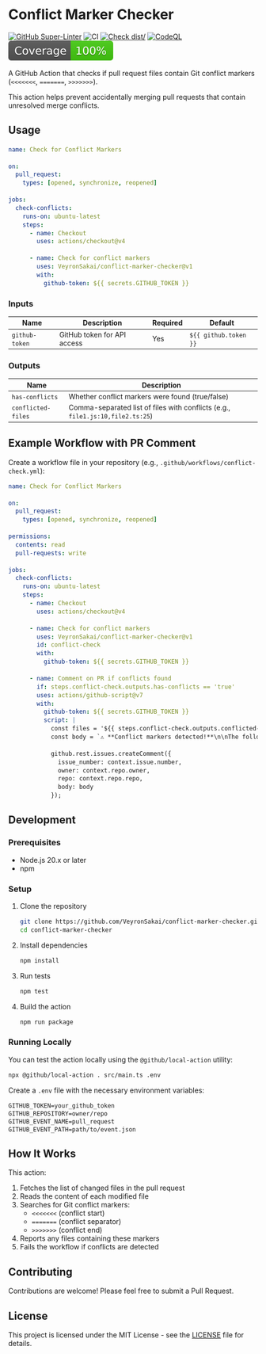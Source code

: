 # Conflict Marker Checker

[![GitHub Super-Linter](https://github.com/VeyronSakai/conflict-marker-checker/actions/workflows/linter.yml/badge.svg)](https://github.com/super-linter/super-linter)
![CI](https://github.com/VeyronSakai/conflict-marker-checker/actions/workflows/ci.yml/badge.svg)
[![Check dist/](https://github.com/VeyronSakai/conflict-marker-checker/actions/workflows/check-dist.yml/badge.svg)](https://github.com/VeyronSakai/conflict-marker-checker/actions/workflows/check-dist.yml)
[![CodeQL](https://github.com/VeyronSakai/conflict-marker-checker/actions/workflows/codeql-analysis.yml/badge.svg)](https://github.com/VeyronSakai/conflict-marker-checker/actions/workflows/codeql-analysis.yml)
[![Coverage](./badges/coverage.svg)](./badges/coverage.svg)

A GitHub Action that checks if pull request files contain Git conflict markers
(`<<<<<<<`, `=======`, `>>>>>>>`).

This action helps prevent accidentally merging pull requests that contain
unresolved merge conflicts.

## Usage

```yaml
name: Check for Conflict Markers

on:
  pull_request:
    types: [opened, synchronize, reopened]

jobs:
  check-conflicts:
    runs-on: ubuntu-latest
    steps:
      - name: Checkout
        uses: actions/checkout@v4

      - name: Check for conflict markers
        uses: VeyronSakai/conflict-marker-checker@v1
        with:
          github-token: ${{ secrets.GITHUB_TOKEN }}
```

### Inputs

| Name           | Description                 | Required | Default               |
| -------------- | --------------------------- | -------- | --------------------- |
| `github-token` | GitHub token for API access | Yes      | `${{ github.token }}` |

### Outputs

| Name               | Description                                                                    |
| ------------------ | ------------------------------------------------------------------------------ |
| `has-conflicts`    | Whether conflict markers were found (true/false)                               |
| `conflicted-files` | Comma-separated list of files with conflicts (e.g., `file1.js:10,file2.ts:25`) |

## Example Workflow with PR Comment

Create a workflow file in your repository (e.g., `.github/workflows/conflict-check.yml`):

```yaml
name: Check for Conflict Markers

on:
  pull_request:
    types: [opened, synchronize, reopened]

permissions:
  contents: read
  pull-requests: write

jobs:
  check-conflicts:
    runs-on: ubuntu-latest
    steps:
      - name: Checkout
        uses: actions/checkout@v4

      - name: Check for conflict markers
        uses: VeyronSakai/conflict-marker-checker@v1
        id: conflict-check
        with:
          github-token: ${{ secrets.GITHUB_TOKEN }}

      - name: Comment on PR if conflicts found
        if: steps.conflict-check.outputs.has-conflicts == 'true'
        uses: actions/github-script@v7
        with:
          github-token: ${{ secrets.GITHUB_TOKEN }}
          script: |
            const files = '${{ steps.conflict-check.outputs.conflicted-files }}'.split(',');
            const body = `⚠️ **Conflict markers detected!**\n\nThe following files contain conflict markers:\n${files.map(f => `- ${f}`).join('\n')}\n\nPlease resolve all conflicts before merging.`;

            github.rest.issues.createComment({
              issue_number: context.issue.number,
              owner: context.repo.owner,
              repo: context.repo.repo,
              body: body
            });
```

## Development

### Prerequisites

- Node.js 20.x or later
- npm

### Setup

1. Clone the repository

   ```bash
   git clone https://github.com/VeyronSakai/conflict-marker-checker.git
   cd conflict-marker-checker
   ```

2. Install dependencies

   ```bash
   npm install
   ```

3. Run tests

   ```bash
   npm test
   ```

4. Build the action
   ```bash
   npm run package
   ```

### Running Locally

You can test the action locally using the `@github/local-action` utility:

```bash
npx @github/local-action . src/main.ts .env
```

Create a `.env` file with the necessary environment variables:

```env
GITHUB_TOKEN=your_github_token
GITHUB_REPOSITORY=owner/repo
GITHUB_EVENT_NAME=pull_request
GITHUB_EVENT_PATH=path/to/event.json
```

## How It Works

This action:

1. Fetches the list of changed files in the pull request
2. Reads the content of each modified file
3. Searches for Git conflict markers:
   - `<<<<<<<` (conflict start)
   - `=======` (conflict separator)
   - `>>>>>>>` (conflict end)
4. Reports any files containing these markers
5. Fails the workflow if conflicts are detected

## Contributing

Contributions are welcome! Please feel free to submit a Pull Request.

## License

This project is licensed under the MIT License - see the [LICENSE](LICENSE) file
for details.
